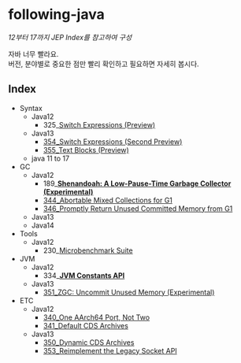 # following-java
*12부터 17까지 JEP Index를 참고하여 구성*

자바 너무 빨라요.<br>
버전, 분야별로 중요한 점만 빨리 확인하고 필요하면 자세히 봅시다.



## Index

- Syntax
    - Java12
        - 325_[Switch Expressions (Preview)](https://openjdk.java.net/jeps/325)
    - Java13
        - [354_Switch Expressions (Second Preview)](https://openjdk.java.net/jeps/354)
        - [355_Text Blocks (Preview)](https://openjdk.java.net/jeps/355)
    - java 11 to 17
- GC
    - Java12
        - 189_[**Shenandoah: A Low-Pause-Time Garbage Collector (Experimental)**](https://openjdk.java.net/jeps/189)
        - [344_Abortable Mixed Collections for G1](https://openjdk.java.net/jeps/344)
        - [346_Promptly Return Unused Committed Memory from G1](https://openjdk.java.net/jeps/346)
    - Java13
    - Java14
- Tools
    - Java12
        - 230_[Microbenchmark Suite](https://openjdk.java.net/jeps/230)
- JVM
    - Java12
        - 334_**[JVM Constants API](https://openjdk.java.net/jeps/334)**
    - Java13
        - [351_ZGC: Uncommit Unused Memory (Experimental)](https://openjdk.java.net/jeps/351)
- ETC
    - Java12
        - [340_One AArch64 Port, Not Two](https://openjdk.java.net/jeps/340)
        - [341_Default CDS Archives](https://openjdk.java.net/jeps/341)
    - Java13
        - [350_Dynamic CDS Archives](https://openjdk.java.net/jeps/350)
        - [353_Reimplement the Legacy Socket API](https://openjdk.java.net/jeps/353)

